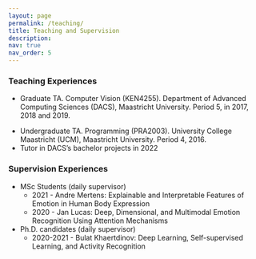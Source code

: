 ```yaml
---
layout: page
permalink: /teaching/
title: Teaching and Supervision
description: 
nav: true
nav_order: 5
---
```

### Teaching Experiences

* Graduate TA. Computer Vision (KEN4255). Department of Advanced Computing Sciences (DACS), Maastricht University. Period 5, in 2017, 2018 and 2019.

+ Undergraduate TA. Programming (PRA2003). University College Maastricht (UCM), Maastricht University. Period 4, 2016.
+ Tutor in DACS’s bachelor projects in 2022

### Supervision Experiences

* MSc Students (daily supervisor)
  * 2021 - Andre Mertens: Explainable and Interpretable Features of Emotion in Human Body Expression
  * 2020 - Jan Lucas: Deep, Dimensional, and Multimodal Emotion Recognition Using Attention Mechanisms
* Ph.D. candidates (daily supervisor)
  * 2020-2021 - Bulat Khaertdinov: Deep Learning, Self-supervised Learning, and Activity Recognition

